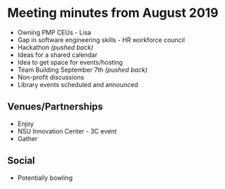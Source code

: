 # Meeting minutes from August 2019

- Owning PMP CEUs - Lisa 
- Gap in software engineering skills - HR workforce council
- Hackathon _(pushed back)_
- Ideas for a shared calendar 
- Idea to get space for events/hosting 
- Team Building September 7th _(pushed back)_
- Non-profit discussions 
- Library events scheduled and announced

## Venues/Partnerships

- Enjoy
- NSU Innovation Center - 3C event 
- Gather

## Social
- Potentially bowling